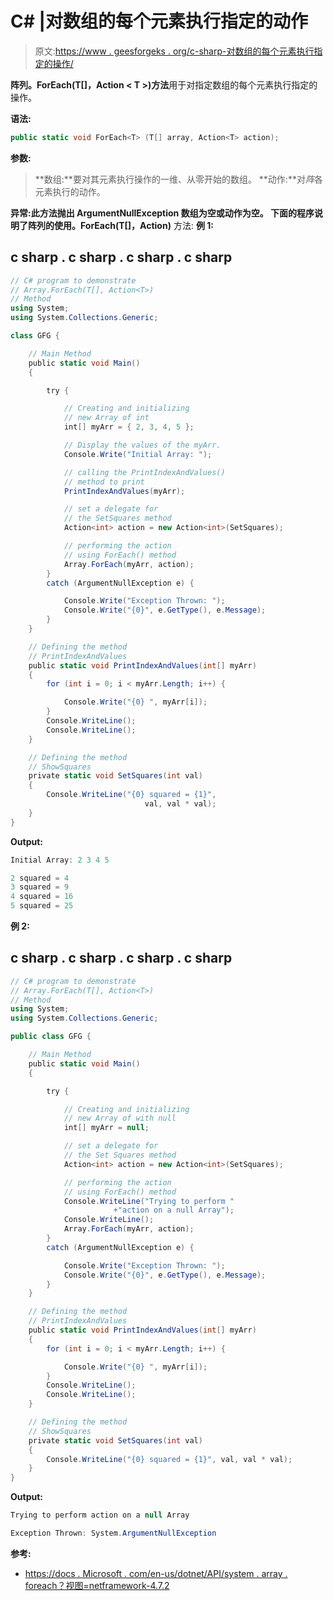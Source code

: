 # C# |对数组的每个元素执行指定的动作

> 原文:[https://www . geesforgeks . org/c-sharp-对数组的每个元素执行指定的操作/](https://www.geeksforgeeks.org/c-sharp-performing-specified-action-on-each-element-of-array/)

**阵列。ForEach(T[]，Action < T >)方法**用于对指定数组的每个元素执行指定的操作。

**语法:**

```cs
public static void ForEach<T> (T[] array, Action<T> action);
```

**参数:**

> **数组:**要对其元素执行操作的一维、从零开始的数组。
> **动作:**对*阵*各元素执行的动作。

**异常:**此方法抛出 **ArgumentNullException** 数组为空或动作为空。
下面的程序说明了**阵列的使用。ForEach(T[]，Action)** 方法:
**例 1:**

## c sharp . c sharp . c sharp . c sharp

```cs
// C# program to demonstrate
// Array.ForEach(T[], Action<T>)
// Method
using System;
using System.Collections.Generic;

class GFG {

    // Main Method
    public static void Main()
    {

        try {

            // Creating and initializing
            // new Array of int
            int[] myArr = { 2, 3, 4, 5 };

            // Display the values of the myArr.
            Console.Write("Initial Array: ");

            // calling the PrintIndexAndValues()
            // method to print
            PrintIndexAndValues(myArr);

            // set a delegate for
            // the SetSquares method
            Action<int> action = new Action<int>(SetSquares);

            // performing the action
            // using ForEach() method
            Array.ForEach(myArr, action);
        }
        catch (ArgumentNullException e) {

            Console.Write("Exception Thrown: ");
            Console.Write("{0}", e.GetType(), e.Message);
        }
    }

    // Defining the method
    // PrintIndexAndValues
    public static void PrintIndexAndValues(int[] myArr)
    {
        for (int i = 0; i < myArr.Length; i++) {

            Console.Write("{0} ", myArr[i]);
        }
        Console.WriteLine();
        Console.WriteLine();
    }

    // Defining the method
    // ShowSquares
    private static void SetSquares(int val)
    {
        Console.WriteLine("{0} squared = {1}",
                              val, val * val);
    }
}
```

**Output:** 

```cs
Initial Array: 2 3 4 5 

2 squared = 4
3 squared = 9
4 squared = 16
5 squared = 25
```

**例 2:**

## c sharp . c sharp . c sharp . c sharp

```cs
// C# program to demonstrate
// Array.ForEach(T[], Action<T>)
// Method
using System;
using System.Collections.Generic;

public class GFG {

    // Main Method
    public static void Main()
    {

        try {

            // Creating and initializing
            // new Array of with null
            int[] myArr = null;

            // set a delegate for
            // the Set Squares method
            Action<int> action = new Action<int>(SetSquares);

            // performing the action
            // using ForEach() method
            Console.WriteLine("Trying to perform "
                       +"action on a null Array");
            Console.WriteLine();
            Array.ForEach(myArr, action);
        }
        catch (ArgumentNullException e) {

            Console.Write("Exception Thrown: ");
            Console.Write("{0}", e.GetType(), e.Message);
        }
    }

    // Defining the method
    // PrintIndexAndValues
    public static void PrintIndexAndValues(int[] myArr)
    {
        for (int i = 0; i < myArr.Length; i++) {

            Console.Write("{0} ", myArr[i]);
        }
        Console.WriteLine();
        Console.WriteLine();
    }

    // Defining the method
    // ShowSquares
    private static void SetSquares(int val)
    {
        Console.WriteLine("{0} squared = {1}", val, val * val);
    }
}
```

**Output:** 

```cs
Trying to perform action on a null Array

Exception Thrown: System.ArgumentNullException
```

**参考:**

*   [https://docs . Microsoft . com/en-us/dotnet/API/system . array . foreach？视图=netframework-4.7.2](https://docs.microsoft.com/en-us/dotnet/api/system.array.foreach?view=netframework-4.7.2)